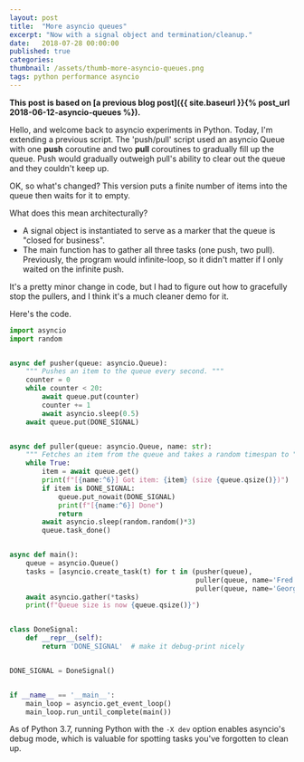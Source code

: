 ```yaml
---
layout: post
title:	"More asyncio queues"
excerpt: "Now with a signal object and termination/cleanup."
date:	2018-07-28 00:00:00
published: true
categories:
thumbnail: /assets/thumb-more-asyncio-queues.png
tags: python performance asyncio
---
```


**This post is based on [a previous blog post]({{ site.baseurl }}{% post_url 2018-06-12-asyncio-queues %}).**

Hello, and welcome back to asyncio experiments in Python. Today, I'm extending a previous script. The 'push/pull' script used an asyncio Queue with one **push** coroutine and two **pull** coroutines to gradually fill up the queue. Push would gradually outweigh pull's ability to clear out the queue and they couldn't keep up.

OK, so what's changed? This version puts a finite number of items into the queue then waits for it to empty.

<center>
	<script type="text/javascript" src="https://asciinema.org/a/193852.js" id="asciicast-193852" async></script>
</center>

What does this mean architecturally?

- A signal object is instantiated to serve as a marker that the queue is "closed for business".
- The main function has to gather all three tasks (one push, two pull). Previously, the program would infinite-loop, so it didn't matter if I only waited on the infinite push.

It's a pretty minor change in code, but I had to figure out how to gracefully stop the pullers, and I think it's a much cleaner demo for it.

Here's the code.

```python
import asyncio
import random


async def pusher(queue: asyncio.Queue):
    """ Pushes an item to the queue every second. """
    counter = 0
    while counter < 20:
        await queue.put(counter)
        counter += 1
        await asyncio.sleep(0.5)
    await queue.put(DONE_SIGNAL)


async def puller(queue: asyncio.Queue, name: str):
    """ Fetches an item from the queue and takes a random timespan to "process" it. """
    while True:
        item = await queue.get()
        print(f"[{name:^6}] Got item: {item} (size {queue.qsize()})")
        if item is DONE_SIGNAL:
            queue.put_nowait(DONE_SIGNAL)
            print(f"[{name:^6}] Done")
            return
        await asyncio.sleep(random.random()*3)
        queue.task_done()


async def main():
    queue = asyncio.Queue()
    tasks = [asyncio.create_task(t) for t in (pusher(queue),
                                              puller(queue, name='Fred'),
                                              puller(queue, name='George'))]
    await asyncio.gather(*tasks)
    print(f"Queue size is now {queue.qsize()}")


class DoneSignal:
    def __repr__(self):
        return 'DONE_SIGNAL'  # make it debug-print nicely


DONE_SIGNAL = DoneSignal()


if __name__ == '__main__':
    main_loop = asyncio.get_event_loop()
    main_loop.run_until_complete(main())
```

As of Python 3.7, running Python with the `-X dev` option enables asyncio's debug mode, which is valuable for spotting tasks you've forgotten to clean up.
